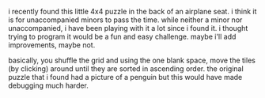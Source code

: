 i recently found this little 4x4 puzzle in the back
of an airplane seat. i think it is for unaccompanied
minors to pass the time. while neither a minor nor 
unaccompanied, i have been playing with it a lot
since i found it. i thought trying to program it would
be a fun and easy challenge. maybe i'll add improvements, maybe not.

basically, you shuffle the grid and using the one
blank space, move the tiles (by clicking) around until
they are sorted in ascending order. the original puzzle
that i found had a picture of a penguin but this would
have made debugging much harder.